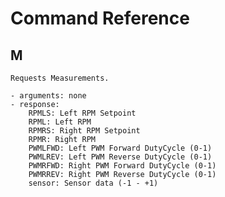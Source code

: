 # Command Reference

## M

	Requests Measurements.
	
	- arguments: none
	- response:
		RPMLS: Left RPM Setpoint
		RPML: Left RPM
		RPMRS: Right RPM Setpoint
		RPMR: Right RPM
		PWMLFWD: Left PWM Forward DutyCycle (0-1)
		PWMLREV: Left PWM Reverse DutyCycle (0-1)
		PWMRFWD: Right PWM Forward DutyCycle (0-1)
		PWMRREV: Right PWM Reverse DutyCycle (0-1)
		sensor: Sensor data (-1 - +1)